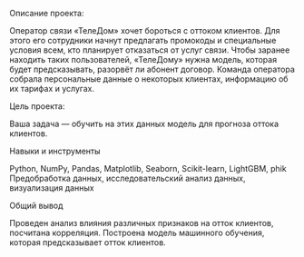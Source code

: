 Описание проекта:

Оператор связи «ТелеДом» хочет бороться с оттоком клиентов. Для этого его сотрудники начнут предлагать промокоды и специальные условия всем, кто планирует отказаться от услуг связи. Чтобы заранее находить таких пользователей, «ТелеДому» нужна модель, которая будет предсказывать, разорвёт ли абонент договор. Команда оператора собрала персональные данные о некоторых клиентах, информацию об их тарифах и услугах. 

Цель проекта:

Ваша задача — обучить на этих данных модель для прогноза оттока клиентов.

Навыки и инструменты

Python, NumPy, Pandas, Matplotlib, Seaborn, Scikit-learn, LightGBM, phik Предобработка данных, исследовательский анализ данных, визуализация данных

Общий вывод

Проведен анализ влияния различных признаков на отток клиентов, посчитана корреляция. Построена модель машинного обучения, которая предсказывает отток клиентов.